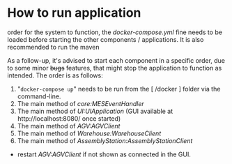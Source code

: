 # How to run application
order for the system to function, the *docker-compose.yml* fine needs to be loaded before starting the other components / applications. It is also recommended to run the maven 

As a follow-up, it's advised to start each component in a specific order, due to some minor ~~bugs~~ features, that might stop the application to function as intended. The order is as follows:

1. "``docker-compose up``" needs to be run from the [ /docker ] folder via the command-line.
2. The main method of *core:MESEventHandler*
3. The main method of *UI:UIApplication* (GUI available at http://localhost:8080/ once started)
4. The main method of *AGV:AGVClient*
5. The main method of *Warehouse:WarehouseClient*
6. The main method of *AssemblyStation:AssemblyStationClient* 

- restart *AGV:AGVClient* if not shown as connected in the GUI.